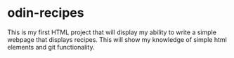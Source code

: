 # odin-recipes
This is my first HTML project that will display my ability to write a simple webpage that displays recipes. 
This will show my knowledge of simple html elements and git functionality.

